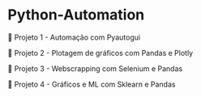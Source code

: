 # Python-Automation

📌 Projeto 1 - Automação com Pyautogui

📌 Projeto 2 - Plotagem de gráficos com Pandas e Plotly

📌 Projeto 3 - Webscrapping com Selenium e Pandas

📌 Projeto 4 - Gráficos e ML com Sklearn e Pandas
